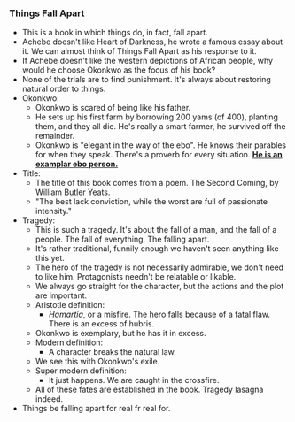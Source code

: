 ### Things Fall Apart
- This is a book in which things do, in fact, fall apart.
- Achebe doesn't like Heart of Darkness, he wrote a famous essay about it. We can almost think of Things Fall Apart as his response to it.
- If Achebe doesn't like the western depictions of African people, why would he choose Okonkwo as the focus of his book?
- None of the trials are to find punishment. It's always about restoring natural order to things.
- Okonkwo:
	- Okonkwo is scared of being like his father.
	- He sets up his first farm by borrowing 200 yams (of 400), planting them, and they all die. He's really a smart farmer, he survived off the remainder.
	- Okonkwo is "elegant in the way of the ebo". He knows their parables for when they speak. There's a proverb for every situation. **<u>He is an examplar ebo person.</u>**
- Title:
	- The title of this book comes from a poem. The Second Coming, by William Butler Yeats.
	- "The best lack conviction, while the worst are full of passionate intensity."
- Tragedy:
	- This is such a tragedy. It's about the fall of a man, and the fall of a people. The fall of everything. The falling apart. 
	- It's rather traditional, funnily enough we haven't seen anything like this yet.
	- The hero of the tragedy is not necessarily admirable, we don't need to like him. Protagonists needn't be relatable or likable.
	- We always go straight for the character, but the actions and the plot are important.
	- Aristotle definition:
		- *Hamartia*, or a misfire. The hero falls because of a fatal flaw. There is an excess of hubris.
	- Okonkwo is exemplary, but he has it in excess.
	- Modern definition:
		- A character breaks the natural law.
	- We see this with Okonkwo's exile.
	- Super modern definition:
		- It just happens. We are caught in the crossfire.
	- All of these fates are established in the book. Tragedy lasagna indeed.
- Things be falling apart for real fr real for.
